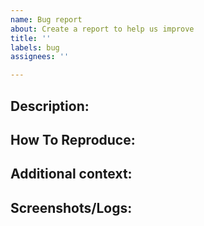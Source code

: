 ```yaml
---
name: Bug report
about: Create a report to help us improve
title: ''
labels: bug
assignees: ''

---
```


## Description:
<!--Provide a clear and concise description of what the bug is.
Also give a description of what behavior you expected to happen.-->

## How To Reproduce:
<!-- What compilers/machines are you seeing this with?
Give explicit steps to reproduce the behavior.
1. do this
2. then that
3. then, oops, look at the bug-->

## Additional context:
<!--Add any other context about the problem here.
Directly reference any issues or PRs in this or other repositories that this is related to, and describe how they are related. Example:
- needs to be fixed also in noaa-emc/nems/issues/<issue_number>
- needed for noaa-emc/fv3atm/pull/<pr_number>
-->

## Screenshots/Logs:
<!--
If applicable, drag and drop screenshots to help explain your problem.
If applicable, include relevant output logs.
Either drag and drop the entire log file here (if a long log) or
```
paste the code here (if a short section of log)
```
-->
